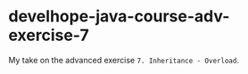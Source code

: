 # develhope-java-course-adv-exercise-7
My take on the advanced exercise `7. Inheritance - Overload`.
